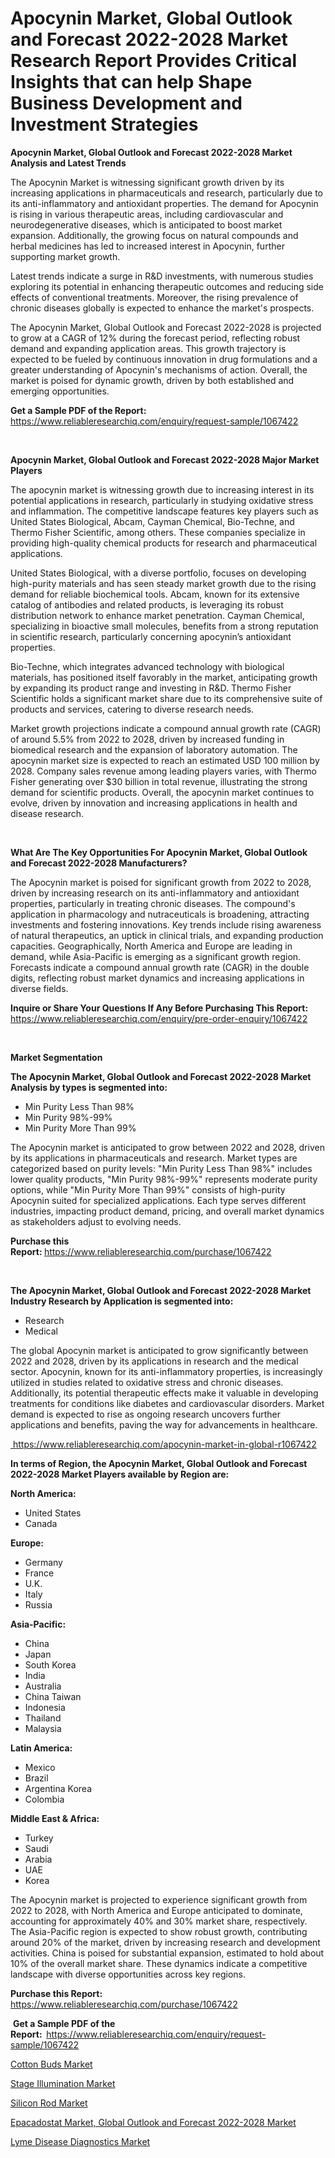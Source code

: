 <p><h1>Apocynin Market, Global Outlook and Forecast 2022-2028 Market Research Report Provides Critical Insights that can help Shape Business Development and Investment Strategies</h1></p><p><strong>Apocynin Market, Global Outlook and Forecast 2022-2028 Market Analysis and Latest Trends</strong></p>
<p><p>The Apocynin Market is witnessing significant growth driven by its increasing applications in pharmaceuticals and research, particularly due to its anti-inflammatory and antioxidant properties. The demand for Apocynin is rising in various therapeutic areas, including cardiovascular and neurodegenerative diseases, which is anticipated to boost market expansion. Additionally, the growing focus on natural compounds and herbal medicines has led to increased interest in Apocynin, further supporting market growth.</p><p>Latest trends indicate a surge in R&D investments, with numerous studies exploring its potential in enhancing therapeutic outcomes and reducing side effects of conventional treatments. Moreover, the rising prevalence of chronic diseases globally is expected to enhance the market's prospects. </p><p>The Apocynin Market, Global Outlook and Forecast 2022-2028 is projected to grow at a CAGR of 12% during the forecast period, reflecting robust demand and expanding application areas. This growth trajectory is expected to be fueled by continuous innovation in drug formulations and a greater understanding of Apocynin's mechanisms of action. Overall, the market is poised for dynamic growth, driven by both established and emerging opportunities.</p></p>
<p><strong>Get a Sample PDF of the Report:&nbsp;</strong> <a href="https://www.reliableresearchiq.com/enquiry/request-sample/1067422">https://www.reliableresearchiq.com/enquiry/request-sample/1067422</a></p>
<p>&nbsp;</p>
<p><strong>Apocynin Market, Global Outlook and Forecast 2022-2028 Major Market Players</strong></p>
<p><p>The apocynin market is witnessing growth due to increasing interest in its potential applications in research, particularly in studying oxidative stress and inflammation. The competitive landscape features key players such as United States Biological, Abcam, Cayman Chemical, Bio-Techne, and Thermo Fisher Scientific, among others. These companies specialize in providing high-quality chemical products for research and pharmaceutical applications.</p><p>United States Biological, with a diverse portfolio, focuses on developing high-purity materials and has seen steady market growth due to the rising demand for reliable biochemical tools. Abcam, known for its extensive catalog of antibodies and related products, is leveraging its robust distribution network to enhance market penetration. Cayman Chemical, specializing in bioactive small molecules, benefits from a strong reputation in scientific research, particularly concerning apocynin’s antioxidant properties.</p><p>Bio-Techne, which integrates advanced technology with biological materials, has positioned itself favorably in the market, anticipating growth by expanding its product range and investing in R&D. Thermo Fisher Scientific holds a significant market share due to its comprehensive suite of products and services, catering to diverse research needs.</p><p>Market growth projections indicate a compound annual growth rate (CAGR) of around 5.5% from 2022 to 2028, driven by increased funding in biomedical research and the expansion of laboratory automation. The apocynin market size is expected to reach an estimated USD 100 million by 2028. Company sales revenue among leading players varies, with Thermo Fisher generating over $30 billion in total revenue, illustrating the strong demand for scientific products. Overall, the apocynin market continues to evolve, driven by innovation and increasing applications in health and disease research.</p></p>
<p>&nbsp;</p>
<p><strong>What Are The Key Opportunities For Apocynin Market, Global Outlook and Forecast 2022-2028 Manufacturers?</strong></p>
<p><p>The Apocynin market is poised for significant growth from 2022 to 2028, driven by increasing research on its anti-inflammatory and antioxidant properties, particularly in treating chronic diseases. The compound's application in pharmacology and nutraceuticals is broadening, attracting investments and fostering innovations. Key trends include rising awareness of natural therapeutics, an uptick in clinical trials, and expanding production capacities. Geographically, North America and Europe are leading in demand, while Asia-Pacific is emerging as a significant growth region. Forecasts indicate a compound annual growth rate (CAGR) in the double digits, reflecting robust market dynamics and increasing applications in diverse fields.</p></p>
<p><strong>Inquire or Share Your Questions If Any Before Purchasing This Report:</strong> <a href="https://www.reliableresearchiq.com/enquiry/pre-order-enquiry/1067422">https://www.reliableresearchiq.com/enquiry/pre-order-enquiry/1067422</a></p>
<p>&nbsp;</p>
<p><strong>Market Segmentation</strong></p>
<p><strong>The Apocynin Market, Global Outlook and Forecast 2022-2028 Market Analysis by types is segmented into:</strong></p>
<p><ul><li>Min Purity Less Than 98%</li><li>Min Purity 98%-99%</li><li>Min Purity More Than 99%</li></ul></p>
<p><p>The Apocynin market is anticipated to grow between 2022 and 2028, driven by its applications in pharmaceuticals and research. Market types are categorized based on purity levels: "Min Purity Less Than 98%" includes lower quality products, "Min Purity 98%-99%" represents moderate purity options, while "Min Purity More Than 99%" consists of high-purity Apocynin suited for specialized applications. Each type serves different industries, impacting product demand, pricing, and overall market dynamics as stakeholders adjust to evolving needs.</p></p>
<p><strong>Purchase this Report:&nbsp;</strong><a href="https://www.reliableresearchiq.com/purchase/1067422">https://www.reliableresearchiq.com/purchase/1067422</a></p>
<p>&nbsp;</p>
<p><strong>The Apocynin Market, Global Outlook and Forecast 2022-2028 Market Industry Research by Application is segmented into:</strong></p>
<p><ul><li>Research</li><li>Medical</li></ul></p>
<p><p>The global Apocynin market is anticipated to grow significantly between 2022 and 2028, driven by its applications in research and the medical sector. Apocynin, known for its anti-inflammatory properties, is increasingly utilized in studies related to oxidative stress and chronic diseases. Additionally, its potential therapeutic effects make it valuable in developing treatments for conditions like diabetes and cardiovascular disorders. Market demand is expected to rise as ongoing research uncovers further applications and benefits, paving the way for advancements in healthcare.</p></p>
<p><a href="https://www.reliableresearchiq.com/apocynin-market-in-global-r1067422">&nbsp;https://www.reliableresearchiq.com/apocynin-market-in-global-r1067422</a></p>
<p><strong>In terms of Region, the Apocynin Market, Global Outlook and Forecast 2022-2028 Market Players available by Region are:</strong></p>
<p>
    <p> <strong> North America: </strong>
        <ul>
            <li>United States</li>
            <li>Canada</li>
        </ul>
        </p> 
    <p> <strong> Europe: </strong>
        <ul>
            <li>Germany</li>
            <li>France</li>
            <li>U.K.</li>
            <li>Italy</li>
            <li>Russia</li>
        </ul>
        </p> 
    <p> <strong> Asia-Pacific: </strong>
        <ul>
            <li>China</li>
            <li>Japan</li>
            <li>South Korea</li>
            <li>India</li>
            <li>Australia</li>
            <li>China Taiwan</li>
            <li>Indonesia</li>
            <li>Thailand</li>
            <li>Malaysia</li>
        </ul>
        </p> 
    <p> <strong> Latin America: </strong>
        <ul>
            <li>Mexico</li>
            <li>Brazil</li>
            <li>Argentina Korea</li>
            <li>Colombia</li>
        </ul>
        </p> 
    <p> <strong> Middle East & Africa: </strong>
        <ul>
            <li>Turkey</li>
            <li>Saudi</li>
            <li>Arabia</li>
            <li>UAE</li>
            <li>Korea</li>
        </ul>
    </p>
    </p>
<p><p>The Apocynin market is projected to experience significant growth from 2022 to 2028, with North America and Europe anticipated to dominate, accounting for approximately 40% and 30% market share, respectively. The Asia-Pacific region is expected to show robust growth, contributing around 20% of the market, driven by increasing research and development activities. China is poised for substantial expansion, estimated to hold about 10% of the overall market share. These dynamics indicate a competitive landscape with diverse opportunities across key regions.</p></p>
<p><strong>Purchase this Report: </strong><a href="https://www.reliableresearchiq.com/purchase/1067422">https://www.reliableresearchiq.com/purchase/1067422</a></p>
<p>&nbsp;<strong>Get a Sample PDF of the Report:&nbsp;&nbsp;</strong><a href="https://www.reliableresearchiq.com/enquiry/request-sample/1067422">https://www.reliableresearchiq.com/enquiry/request-sample/1067422</a></p>
<p><strong></strong></p>
<p><p><a href="https://www.linkedin.com/pulse/how-cotton-buds-market-changing-from-2024-2031-zymolyase-9gicc?trackingId=iATzrHAoRhOhlv5Bra1pWw%3D%3D">Cotton Buds Market</a></p><p><a href="https://medium.com/@nettieboyle39/the-global-market-overview-of-the-stage-illumination-market-provides-a-unique-perspective-on-the-4410f046d0d2">Stage Illumination Market</a></p><p><a href="https://issuu.com/reportprime-2/docs/silicon-rod-market-size-2030.pptx_a26d2c2edeb740">Silicon Rod Market</a></p><p><a href="https://github.com/WayneGriffin411/Market-Research-Report-List-1/blob/main/epacadostat-market-global-outlook-and-forecast-2022-2028-market.md">Epacadostat Market, Global Outlook and Forecast 2022-2028 Market</a></p><p><a href="https://www.linkedin.com/pulse/lyme-disease-diagnostics-market-forecasts-trends-impact-analysis-ycc9e?trackingId=vqUvPQVXTPuY0KJnY93UqQ%3D%3D">Lyme Disease Diagnostics Market</a></p></p>
